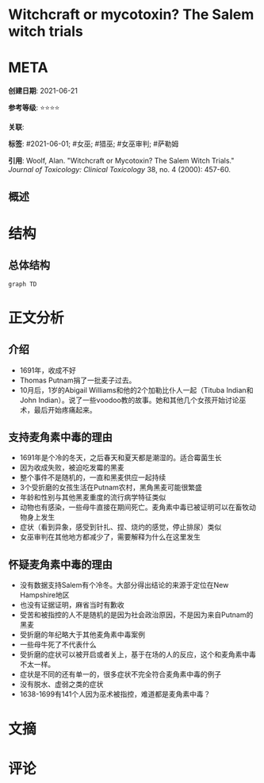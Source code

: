 # Witchcraft or mycotoxin? The Salem witch trials

# META

**创建日期**: 2021-06-21

**参考等级**: ⭐⭐⭐⭐

**关联**: 

**标签**: #2021-06-01; #女巫; #猎巫; #女巫审判; #萨勒姆

**引用**: Woolf, Alan. "Witchcraft or Mycotoxin? The Salem Witch Trials." *Journal of Toxicology: Clinical Toxicology* 38, no. 4 (2000): 457-60.

## 概述


# 结构

## 总体结构

```mermaid
graph TD

```

# 正文分析

## 介绍

* 1691年，收成不好
* Thomas Putnam捐了一批麦子过去。
* 10月后，1岁的Abigail Williams和他的2个加勒比仆人一起（Tituba Indian和John Indian）。说了一些voodoo教的故事。她和其他几个女孩开始讨论巫术，最后开始疼痛起来。

## 支持麦角素中毒的理由

* 1691年是个冷的冬天，之后春天和夏天都是潮湿的。适合霉菌生长
* 因为收成失败，被迫吃发霉的黑麦
* 整个事件不是随机的，一直和黑麦供应一起持续
* 3个受折磨的女孩生活在Putnam农村，黑角黑麦可能很繁盛
* 年龄和性别与其他黑麦重度的流行病学特征类似
* 动物也有感染，一些母牛直接在期间死亡。麦角素中毒已被证明可以在畜牧动物身上发生
* 症状（看到异象，感受到针扎、捏、烧灼的感觉，停止排尿）类似
* 女巫审判在其他地方都减少了，需要解释为什么在这里发生

##  怀疑麦角素中毒的理由

* 没有数据支持Salem有个冷冬。大部分得出结论的来源于定位在New Hampshire地区
* 也没有证据证明，麻省当时有歉收
* 受苦和被指控的人不是随机的是因为社会政治原因，不是因为来自Putnam的黑麦
* 受折磨的年纪略大于其他麦角素中毒案例
* 一些母牛死了不代表什么
* 受折磨的症状可以被开启或者关上，基于在场的人的反应，这个和麦角素中毒不太一样。
* 症状是不同的还有单一的，很多症状不完全符合麦角素中毒的例子
* 没有脱水、虚弱之类的症状
* 1638-1699有141个人因为巫术被指控，难道都是麦角素中毒？



# 文摘

# 评论

